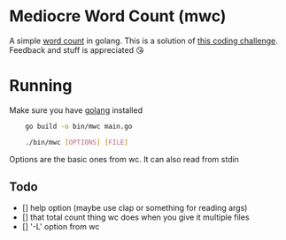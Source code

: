 # Mediocre Word Count (mwc)
A simple [word count](https://en.wikipedia.org/wiki/Wc_(Unix)) in golang.
This is a solution of [this coding challenge](https://codingchallenges.fyi/challenges/challenge-wc/). 
Feedback and stuff is appreciated 😘

# Running
Make sure you have [golang](https://go.dev/) installed

```sh
    go build -o bin/mwc main.go
```
```sh
    ./bin/mwc [OPTIONS] [FILE]
```

Options are the basic ones from wc. It can also read from stdin

## Todo
- [] help option (maybe use clap or something for reading args)
- [] that total count thing wc does when you give it multiple files
- [] '-L' option from wc
